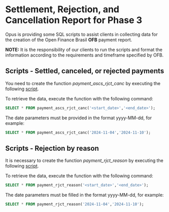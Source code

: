 # Settlement, Rejection, and Cancellation Report for Phase 3

Opus is providing some SQL scripts to assist clients in collecting
data for the creation of the Open Finance Brasil **OFB** payment report.

**NOTE:** It is the responsibility of our clients to run the scripts
and format the information according to the requirements and timeframe
specified by OFB.

## Scripts - Settled, canceled, or rejected payments

You need to create the function *payment_ascs_rjct_canc*
by executing the following [script](attachments/payment_ascs_rjct_canc.sql).

To retrieve the data, execute the function with the following command:

```sql
SELECT * FROM payment_ascs_rjct_canc('<start_date>','<end_date>');
```

The date parameters must be provided in the format yyyy-MM-dd, for example:

```sql
SELECT * FROM payment_ascs_rjct_canc('2024-11-04','2024-11-10');
```

## Scripts - Rejection by reason

It is necessary to create the function *payment_rjct_reason*
by executing the following [script](attachments/payment_rjct_reason.sql).

To retrieve the data, execute the function with the following command:

```sql
SELECT * FROM payment_rjct_reason('<start_date>','<end_date>');
```

The date parameters must be filled in the format yyyy-MM-dd, for example:

```sql
SELECT * FROM payment_rjct_reason('2024-11-04','2024-11-10');
```

